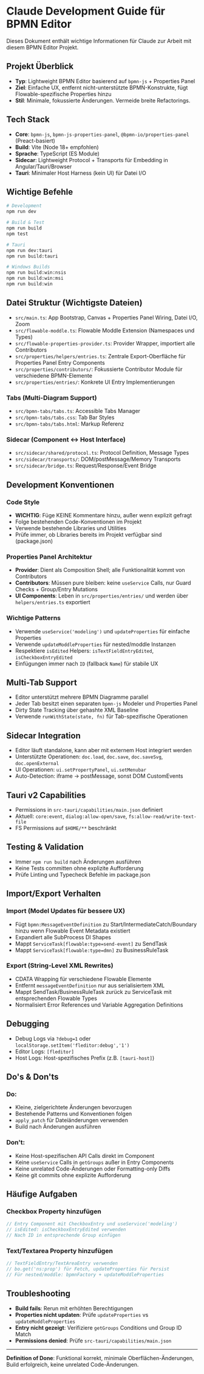 # Claude Development Guide für BPMN Editor

Dieses Dokument enthält wichtige Informationen für Claude zur Arbeit mit diesem BPMN Editor Projekt.

## Projekt Überblick
- **Typ**: Lightweight BPMN Editor basierend auf `bpmn-js` + Properties Panel
- **Ziel**: Einfache UX, entfernt nicht-unterstützte BPMN-Konstrukte, fügt Flowable-spezifische Properties hinzu
- **Stil**: Minimale, fokussierte Änderungen. Vermeide breite Refactorings.

## Tech Stack
- **Core**: `bpmn-js`, `bpmn-js-properties-panel`, `@bpmn-io/properties-panel` (Preact-basiert)
- **Build**: Vite (Node 18+ empfohlen)
- **Sprache**: TypeScript (ES Module)
- **Sidecar**: Lightweight Protocol + Transports für Embedding in Angular/Tauri/Browser
- **Tauri**: Minimaler Host Harness (kein UI) für Datei I/O

## Wichtige Befehle
```bash
# Development
npm run dev

# Build & Test
npm run build
npm test

# Tauri
npm run dev:tauri
npm run build:tauri

# Windows Builds
npm run build:win:nsis
npm run build:win:msi
npm run build:win
```

## Datei Struktur (Wichtigste Dateien)
- `src/main.ts`: App Bootstrap, Canvas + Properties Panel Wiring, Datei I/O, Zoom
- `src/flowable-moddle.ts`: Flowable Moddle Extension (Namespaces und Types)
- `src/flowable-properties-provider.ts`: Provider Wrapper, importiert alle Contributors
- `src/properties/helpers/entries.ts`: Zentrale Export-Oberfläche für Properties Panel Entry Components
- `src/properties/contributors/`: Fokussierte Contributor Module für verschiedene BPMN-Elemente
- `src/properties/entries/`: Konkrete UI Entry Implementierungen

### Tabs (Multi-Diagram Support)
- `src/bpmn-tabs/tabs.ts`: Accessible Tabs Manager
- `src/bpmn-tabs/tabs.css`: Tab Bar Styles
- `src/bpmn-tabs/tabs.html`: Markup Referenz

### Sidecar (Component ↔ Host Interface)
- `src/sidecar/shared/protocol.ts`: Protocol Definition, Message Types
- `src/sidecar/transports/`: DOM/postMessage/Memory Transports
- `src/sidecar/bridge.ts`: Request/Response/Event Bridge

## Development Konventionen

### Code Style
- **WICHTIG**: Füge KEINE Kommentare hinzu, außer wenn explizit gefragt
- Folge bestehenden Code-Konventionen im Projekt
- Verwende bestehende Libraries und Utilities
- Prüfe immer, ob Libraries bereits im Projekt verfügbar sind (package.json)

### Properties Panel Architektur
- **Provider**: Dient als Composition Shell; alle Funktionalität kommt von Contributors
- **Contributors**: Müssen pure bleiben: keine `useService` Calls, nur Guard Checks + Group/Entry Mutations
- **UI Components**: Leben in `src/properties/entries/` und werden über `helpers/entries.ts` exportiert

### Wichtige Patterns
- Verwende `useService('modeling')` und `updateProperties` für einfache Properties
- Verwende `updateModdleProperties` für nested/moddle Instanzen
- Respektiere `isEdited` Helpers: `isTextFieldEntryEdited`, `isCheckboxEntryEdited`
- Einfügungen immer nach `ID` (fallback `Name`) für stabile UX

## Multi-Tab Support
- Editor unterstützt mehrere BPMN Diagramme parallel
- Jeder Tab besitzt einen separaten `bpmn-js` Modeler und Properties Panel
- Dirty State Tracking über gehashte XML Baseline
- Verwende `runWithState(state, fn)` für Tab-spezifische Operationen

## Sidecar Integration
- Editor läuft standalone, kann aber mit externem Host integriert werden
- Unterstützte Operationen: `doc.load`, `doc.save`, `doc.saveSvg`, `doc.openExternal`
- UI Operationen: `ui.setPropertyPanel`, `ui.setMenubar`
- Auto-Detection: iframe → postMessage, sonst DOM CustomEvents

## Tauri v2 Capabilities
- Permissions in `src-tauri/capabilities/main.json` definiert
- Aktuell: `core:event`, `dialog:allow-open/save`, `fs:allow-read/write-text-file`
- FS Permissions auf `$HOME/**` beschränkt

## Testing & Validation
- Immer `npm run build` nach Änderungen ausführen
- Keine Tests committen ohne explizite Aufforderung
- Prüfe Linting und Typecheck Befehle im package.json

## Import/Export Verhalten
### Import (Model Updates für bessere UX)
- Fügt `bpmn:MessageEventDefinition` zu Start/IntermediateCatch/Boundary hinzu wenn Flowable Event Metadata existiert
- Expandiert alle SubProcess DI Shapes
- Mappt `ServiceTask[flowable:type=send-event]` zu SendTask
- Mappt `ServiceTask[flowable:type=dmn]` zu BusinessRuleTask

### Export (String-Level XML Rewrites)
- CDATA Wrapping für verschiedene Flowable Elemente
- Entfernt `messageEventDefinition` nur aus serialisiertem XML
- Mappt SendTask/BusinessRuleTask zurück zu ServiceTask mit entsprechenden Flowable Types
- Normalisiert Error References und Variable Aggregation Definitions

## Debugging
- Debug Logs via `?debug=1` oder `localStorage.setItem('fleditor:debug','1')`
- Editor Logs: `[fleditor]`
- Host Logs: Host-spezifisches Prefix (z.B. `[tauri-host]`)

## Do's & Don'ts
### Do:
- Kleine, zielgerichtete Änderungen bevorzugen
- Bestehende Patterns und Konventionen folgen
- `apply_patch` für Dateiänderungen verwenden
- Build nach Änderungen ausführen

### Don't:
- Keine Host-spezifischen API Calls direkt im Component
- Keine `useService` Calls in `getGroups` außer in Entry Components
- Keine unrelated Code-Änderungen oder Formatting-only Diffs
- Keine git commits ohne explizite Aufforderung

## Häufige Aufgaben
### Checkbox Property hinzufügen
```typescript
// Entry Component mit CheckboxEntry und useService('modeling')
// isEdited: isCheckboxEntryEdited verwenden
// Nach ID in entsprechende Group einfügen
```

### Text/Textarea Property hinzufügen
```typescript
// TextFieldEntry/TextAreaEntry verwenden
// bo.get('ns:prop') für Fetch, updateProperties für Persist
// Für nested/moddle: bpmnFactory + updateModdleProperties
```

## Troubleshooting
- **Build fails**: Rerun mit erhöhten Berechtigungen
- **Properties nicht updaten**: Prüfe `updateProperties` vs `updateModdleProperties`
- **Entry nicht gezeigt**: Verifiziere `getGroups` Conditions und Group ID Match
- **Permissions denied**: Prüfe `src-tauri/capabilities/main.json`

---

**Definition of Done**: Funktional korrekt, minimale Oberflächen-Änderungen, Build erfolgreich, keine unrelated Code-Änderungen.